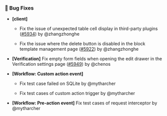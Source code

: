 ### 🐛 Bug Fixes

- **[client]**
  - Fix the issue of unexpected table cell display in third-party plugins ([#5934](https://github.com/nocobase/nocobase/pull/5934)) by @zhangzhonghe

  - Fix the issue where the delete button is disabled in the block template management page ([#5922](https://github.com/nocobase/nocobase/pull/5922)) by @zhangzhonghe

- **[Verification]** Fix empty form fields when opening the edit drawer in the Verification settings page ([#5949](https://github.com/nocobase/nocobase/pull/5949)) by @chenos

- **[Workflow: Custom action event]**
  - Fix test case failed on SQLite by @mytharcher

  - Fix test cases of custom action trigger by @mytharcher

- **[Workflow: Pre-action event]** Fix test cases of request interceptor by @mytharcher

